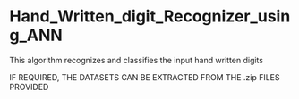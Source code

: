 # Hand_Written_digit_Recognizer_using_ANN
This algorithm recognizes and classifies the input hand written digits



IF REQUIRED, THE DATASETS CAN BE EXTRACTED FROM THE .zip FILES PROVIDED
